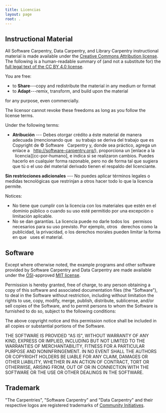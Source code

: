 ```yaml
---
title: Licencias
layout: page
root: .
---
```

## Instructional Material

All Software Carpentry, Data Carpentry, and Library Carpentry instructional material is
made available under the [Creative Commons Attribution
license][cc-by-human]. The following is a human-readable summary of
(and not a substitute for) the [full legal text of the CC BY 4.0
license][cc-by-legal].

You are free:

* to **Share**---copy and redistribute the material in any medium or format
* to **Adapt**---remix, transform, and build upon the material

for any purpose, even commercially.

The licensor cannot revoke these freedoms as long as you follow the
license terms.

Under the following terms:

* **Atribución** --- Debes otorgar crédito a éste material de manera adecuada (mencionando que
  su trabajo se deriva del trabajo que es Copyright de © Software
  Carpentry y, donde sea práctico, agrega un enlace a
  http://software-carpentry.org/), proporciona un [enlace a la
  licencia][cc-por-humano], e indica si se realizaron cambios. Puedes hacerlo en cualquier forma razonable,
  pero no de forma tal que sugiera que tú o el uso del material derivado tienen el respaldo del licenciante.

**Sin restricciones adicionales** --- No puedes aplicar términos legales o
medidas tecnológicas que restrinjan a otros hacer
todo lo que la licencia permite.

Notices:

* No tiene que cumplir con la licencia con los materiales que estén en el dominio público
  o cuando su uso esté permitido por una excepción o limitación aplicable.
* No se dan garantías. La licencia puede no darle todos los
  permisos necesarios para su uso previsto. Por ejemplo, otros
  derechos como la publicidad, la privacidad, o los derechos morales pueden limitar la forma en que
  uses el material.

## Software

Except where otherwise noted, the example programs and other software
provided by Software Carpentry and Data Carpentry are made available under the
[OSI][osi]-approved
[MIT license][mit-license].

Permission is hereby granted, free of charge, to any person obtaining
a copy of this software and associated documentation files (the
"Software"), to deal in the Software without restriction, including
without limitation the rights to use, copy, modify, merge, publish,
distribute, sublicense, and/or sell copies of the Software, and to
permit persons to whom the Software is furnished to do so, subject to
the following conditions:

The above copyright notice and this permission notice shall be
included in all copies or substantial portions of the Software.

THE SOFTWARE IS PROVIDED "AS IS", WITHOUT WARRANTY OF ANY KIND,
EXPRESS OR IMPLIED, INCLUDING BUT NOT LIMITED TO THE WARRANTIES OF
MERCHANTABILITY, FITNESS FOR A PARTICULAR PURPOSE AND
NONINFRINGEMENT. IN NO EVENT SHALL THE AUTHORS OR COPYRIGHT HOLDERS BE
LIABLE FOR ANY CLAIM, DAMAGES OR OTHER LIABILITY, WHETHER IN AN ACTION
OF CONTRACT, TORT OR OTHERWISE, ARISING FROM, OUT OF OR IN CONNECTION
WITH THE SOFTWARE OR THE USE OR OTHER DEALINGS IN THE SOFTWARE.

## Trademark

"The Carpentries", "Software Carpentry" and "Data Carpentry" and their respective logos are
registered trademarks of [Community Initiatives][CI].

[cc-by-human]: https://creativecommons.org/licenses/by/4.0/
[cc-by-legal]: https://creativecommons.org/licenses/by/4.0/legalcode
[mit-license]: https://opensource.org/licenses/mit-license.html
[ci]: http://communityin.org/
[osi]: https://opensource.org
